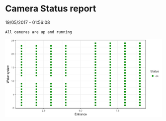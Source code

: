 Camera Status report
================
19/05/2017 - 01:56:08

    All cameras are up and running

![](camreport_files/figure-markdown_github/unnamed-chunk-2-1.png)
